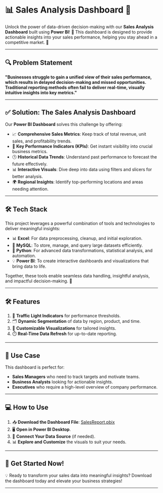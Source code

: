 # 📊 Sales Analysis Dashboard 🌟  

Unlock the power of data-driven decision-making with our **Sales Analysis Dashboard** built using **Power BI**! 🚀 This dashboard is designed to provide actionable insights into your sales performance, helping you stay ahead in a competitive market. 💼  

---

## 🔍 Problem Statement  

**"Businesses struggle to gain a unified view of their sales performance, which results in delayed decision-making and missed opportunities. Traditional reporting methods often fail to deliver real-time, visually intuitive insights into key metrics."**  

---

## ✅ Solution: The Sales Analysis Dashboard  

Our **Power BI Dashboard** solves this challenge by offering:  

- 📈 **Comprehensive Sales Metrics**: Keep track of total revenue, unit sales, and profitability trends.  
- 🎯 **Key Performance Indicators (KPIs)**: Get instant visibility into crucial business metrics.  
- 🕒 **Historical Data Trends**: Understand past performance to forecast the future effectively.  
- 📊 **Interactive Visuals**: Dive deep into data using filters and slicers for better analysis.  
- 🌍 **Regional Insights**: Identify top-performing locations and areas needing attention.  

---

## 🛠️ Tech Stack  

This project leverages a powerful combination of tools and technologies to deliver meaningful insights:  

- 📊 **Excel**: For data preprocessing, cleanup, and initial exploration.  
- 🔗 **MySQL**: To store, manage, and query large datasets efficiently.  
- 🐍 **Python**: For advanced data transformations, statistical analysis, and automation.  
- 💡 **Power BI**: To create interactive dashboards and visualizations that bring data to life.  

Together, these tools enable seamless data handling, insightful analysis, and impactful decision-making. 🎯  

---

## 🛠️ Features  

1. 🚦 **Traffic Light Indicators** for performance thresholds.  
2. 🗂️ **Dynamic Segmentation** of data by region, product, and time.  
3. 🌟 **Customizable Visualizations** for tailored insights.  
4. ⏱️ **Real-Time Data Refresh** for up-to-date reporting.  

---

## 🎯 Use Case  

This dashboard is perfect for:  

- **Sales Managers** who need to track targets and motivate teams.  
- **Business Analysts** looking for actionable insights.  
- **Executives** who require a high-level overview of company performance.  

---

## 💻 How to Use  

1. 📥 **Download the Dashboard File**: [SalesReport.pbix](./SalesReport.pbix)  
2. 🖥️ **Open in Power BI Desktop**.  
3. 🔄 **Connect Your Data Source** (if needed).  
4. 📊 **Explore and Customize** the visuals to suit your needs.  

---

## 🚀 Get Started Now!  

💡 Ready to transform your sales data into meaningful insights? Download the dashboard today and elevate your business strategies!  

---
